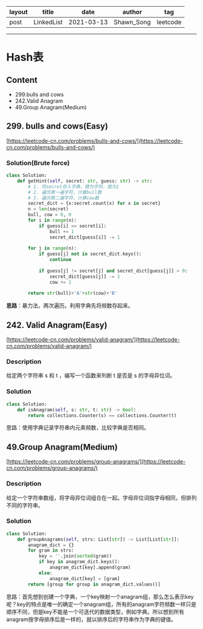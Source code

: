 |   layout  |   title | date | author  | tag |
|  ----  | ----  | ---- | ---- | ---- |
|  post | LinkedList |  2021-03-13 | Shawn_Song  | leetcode
-------

# Hash表


## Content
* 299.bulls and cows
* 242.Valid Anagram
* 49.Group Anagram(Medium)

## 299. bulls and cows(Easy)

[https://leetcode-cn.com/problems/bulls-and-cows/](https://leetcode-cn.com/problems/bulls-and-cows/)


### Solution(Brute force)
```python
class Solution:
    def getHint(self, secret: str, guess: str) -> str:
        # 1. 将secret存入字典，键为字符，值为1
        # 2. 遍历第一遍字符，计算bull数
        # 3. 遍历第二遍字符，计算cow数
        secret_dict = {x:secret.count(x) for x in secret}
        n = len(secret)
        bull, cow = 0, 0
        for i in range(n):
            if guess[i] == secret[i]:
                bull += 1
                secret_dict[guess[i]] -= 1
                
        for j in range(n):
            if guess[j] not in secret_dict.keys():
                continue
            
            if guess[j] != secret[j] and secret_dict[guess[j]] > 0:
                secret_dict[guess[j]] -= 1
                cow += 1
    
        return str(bull)+'A'+str(cow)+'B'
```

**思路**：暴力法，两次遍历。利用字典先将频数存起来。


## 242. Valid Anagram(Easy)

[https://leetcode-cn.com/problems/valid-anagram/](https://leetcode-cn.com/problems/valid-anagram/)

### Description
给定两个字符串 s 和 t ，编写一个函数来判断 t 是否是 s 的字母异位词。

### Solution
```python
class Solution:
    def isAnagram(self, s: str, t: str) -> bool:
        return collections.Counter(s) == collections.Counter(t)
```
思路：使用字典记录字符串内元素频数，比较字典是否相同。


## 49.Group Anagram(Medium)

[https://leetcode-cn.com/problems/group-anagrams/](https://leetcode-cn.com/problems/group-anagrams/)

### Description
给定一个字符串数组，将字母异位词组合在一起。字母异位词指字母相同，但排列不同的字符串。

### Solution
```python
class Solution:
    def groupAnagrams(self, strs: List[str]) -> List[List[str]]:
        anagram_dict = {}
        for gram in strs:
            key = ''.join(sorted(gram))
            if key in anagram_dict.keys():
                anagram_dict[key].append(gram)
            else:
                anagram_dict[key] = [gram]
        return [group for group in anagram_dict.values()]

```
思路：首先想到创建一个字典，一个key映射一个anagram组，那么怎么表示key呢？key的特点是唯一的确定一个anagram组，所有的anagram字符频数一样只是顺序不同，但是key不能是一个可迭代的数据类型，例如字典。所以想到所有anagram按字母排序后是一样的，就以排序后的字符串作为字典的键值。










